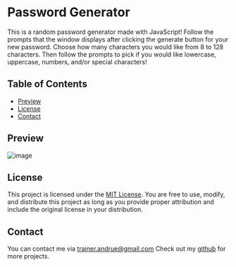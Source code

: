 # Password Generator
This is a random password generator made with JavaScript! Follow the prompts that the window displays after clicking the generate button for your new password. Choose how many characters you would like from 8 to 128 characters. Then follow the prompts to pick if you would like lowercase, uppercase, numbers, and/or special characters!

## Table of Contents

- [Preview](#preview)
- [License](#license)
- [Contact](#contact)
  
## Preview
![image](https://github.com/AndrueGage/password-generator/assets/147120878/7c300ea1-7966-40d0-b1f6-51832d71c9f0)

## License

This project is licensed under the [MIT License](https://choosealicense.com/licenses/mit/). You are free to use, modify, and distribute this project as long as you provide proper attribution and include the original license in your distribution.

## Contact

You can contact me via [trainer.andrue@gmail.com](mailto:trainer.andrue@gmail.com)
Check out my [github](https://github.com/AndrueGage) for more projects. 
